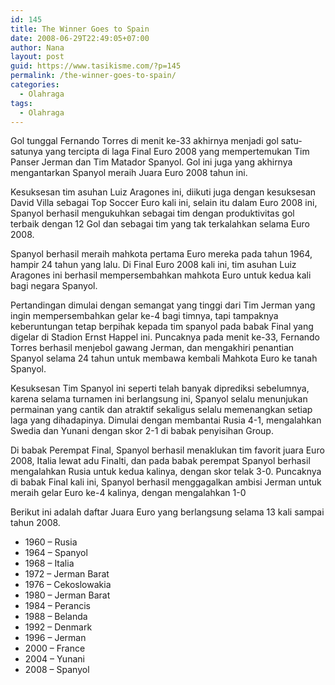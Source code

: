 ```yaml
---
id: 145
title: The Winner Goes to Spain
date: 2008-06-29T22:49:05+07:00
author: Nana
layout: post
guid: https://www.tasikisme.com/?p=145
permalink: /the-winner-goes-to-spain/
categories:
  - Olahraga
tags:
  - Olahraga
---
```

Gol tunggal Fernando Torres di menit ke-33 akhirnya menjadi gol satu-satunya yang tercipta di laga Final Euro 2008 yang mempertemukan Tim Panser Jerman dan Tim Matador Spanyol. Gol ini juga yang akhirnya mengantarkan Spanyol meraih Juara Euro 2008 tahun ini.

Kesuksesan tim asuhan Luiz Aragones ini, diikuti juga dengan kesuksesan David Villa sebagai Top Soccer Euro kali ini, selain itu dalam Euro 2008 ini, Spanyol berhasil mengukuhkan sebagai tim dengan produktivitas gol terbaik dengan 12 Gol dan sebagai tim yang tak terkalahkan selama Euro 2008.

Spanyol berhasil meraih mahkota pertama Euro mereka pada tahun 1964, hampir 24 tahun yang lalu. Di Final Euro 2008 kali ini, tim asuhan Luiz Aragones ini berhasil mempersembahkan mahkota Euro untuk kedua kali bagi negara Spanyol.

Pertandingan dimulai dengan semangat yang tinggi dari Tim Jerman yang ingin mempersembahkan gelar ke-4 bagi timnya, tapi tampaknya keberuntungan tetap berpihak kepada tim spanyol pada babak Final yang digelar di Stadion Ernst Happel ini. Puncaknya pada menit ke-33, Fernando Torres berhasil menjebol gawang Jerman, dan mengakhiri penantian Spanyol selama 24 tahun untuk membawa kembali Mahkota Euro ke tanah Spanyol.

Kesuksesan Tim Spanyol ini seperti telah banyak diprediksi sebelumnya, karena selama turnamen ini berlangsung ini, Spanyol selalu menunjukan permainan yang cantik dan atraktif sekaligus selalu memenangkan setiap laga yang dihadapinya. Dimulai dengan membantai Rusia 4-1, mengalahkan Swedia dan Yunani dengan skor 2-1 di babak penyisihan Group.

Di babak Perempat Final, Spanyol berhasil menaklukan tim favorit juara Euro 2008, Italia lewat adu Finalti, dan pada babak perempat Spanyol berhasil mengalahkan Rusia untuk kedua kalinya, dengan skor telak 3-0. Puncaknya di babak Final kali ini, Spanyol berhasil menggagalkan ambisi Jerman untuk meraih gelar Euro ke-4 kalinya, dengan mengalahkan 1-0

Berikut ini adalah daftar Juara Euro yang berlangsung selama 13 kali sampai tahun 2008.

  * 1960 – Rusia
  * 1964 – Spanyol
  * 1968 – Italia
  * 1972 – Jerman Barat
  * 1976 – Cekoslowakia
  * 1980 – Jerman Barat
  * 1984 – Perancis
  * 1988 – Belanda
  * 1992 – Denmark
  * 1996 – Jerman
  * 2000 – France
  * 2004 – Yunani
  * 2008 – Spanyol